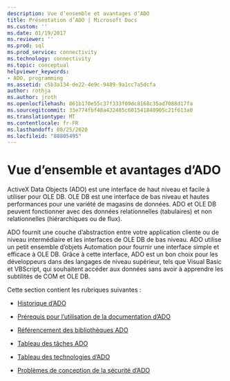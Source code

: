 ```yaml
---
description: Vue d’ensemble et avantages d’ADO
title: Présentation d’ADO | Microsoft Docs
ms.custom: ''
ms.date: 01/19/2017
ms.reviewer: ''
ms.prod: sql
ms.prod_service: connectivity
ms.technology: connectivity
ms.topic: conceptual
helpviewer_keywords:
- ADO, programming
ms.assetid: c5b3a134-de22-4e9c-9489-9a1cc7a5dcfa
author: rothja
ms.author: jroth
ms.openlocfilehash: 861b170e55c37f333f09dc8168c35ad7088d17fa
ms.sourcegitcommit: 33e774fbf48a432485c601541840905c21f613a0
ms.translationtype: MT
ms.contentlocale: fr-FR
ms.lasthandoff: 08/25/2020
ms.locfileid: "88805495"
---
```

# <a name="ado-overview-and-benefits"></a>Vue d’ensemble et avantages d’ADO
ActiveX Data Objects (ADO) est une interface de haut niveau et facile à utiliser pour OLE DB. OLE DB est une interface de bas niveau et hautes performances pour une variété de magasins de données. ADO et OLE DB peuvent fonctionner avec des données relationnelles (tabulaires) et non relationnelles (hiérarchiques ou de flux).

 ADO fournit une couche d’abstraction entre votre application cliente ou de niveau intermédiaire et les interfaces de OLE DB de bas niveau. ADO utilise un petit ensemble d’objets Automation pour fournir une interface simple et efficace à OLE DB. Grâce à cette interface, ADO est un bon choix pour les développeurs dans des langages de niveau supérieur, tels que Visual Basic et VBScript, qui souhaitent accéder aux données sans avoir à apprendre les subtilités de COM et OLE DB.

 Cette section contient les rubriques suivantes :

-   [Historique d’ADO](./ado-history.md)

-   [Prérequis pour l’utilisation de la documentation d’ADO](./prerequisites-for-using-the-ado-documentation.md)

-   [Référencement des bibliothèques ADO](./referencing-the-ado-libraries.md)

-   [Tableau des tâches ADO](./ado-task-table.md)

-   [Tableau des technologies d’ADO](./ado-technology-table.md)

-   [Problèmes de conception de la sécurité d’ADO](./ado-security-design-issues.md)